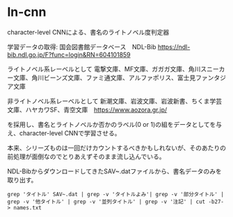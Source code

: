 # ln-cnn
character-level CNNによる、書名のライトノベル度判定器

学習データの取得: 国会図書館データベース　NDL-Bib https://ndl-bib.ndl.go.jp/F?func=login&RN=604101859

ライトノベル系レーベルとして
電撃文庫、MF文庫、ガガガ文庫、角川スニーカー文庫、角川ビーンズ文庫、ファミ通文庫、アルファポリス、富士見ファンタジア文庫

非ライトノベル系レーベルとして
新潮文庫、岩波文庫、岩波新書、ちくま学芸文庫、ハヤカワSF、青空文庫　https://www.aozora.gr.jp/

を採用し、書名とライトノベルか否かのラベル(0 or 1)の組をデータとしてを与え、character-level CNNで学習させる。


本来、シリーズものは一回だけカウントするべきかもしれないが、そのあたりの前処理が面倒なのでとりあえずそのまま流し込んでいる。


NDL-BibからダウンロードしてきたSAV~.datファイルから、書名データのみを取り出す。
```
grep 'タイトル' SAV~.dat | grep -v 'タイトルよみ'| grep -v '部分タイトル' | grep -v '他タイトル' | grep -v '並列タイトル' | grep -v '注記' | cut -b27- > names.txt
```
